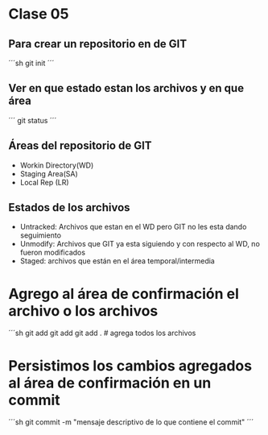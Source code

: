 # Clase 05

## Para crear un repositorio en de GIT

´´´sh
git init
´´´

## Ver en que estado estan los archivos y en que área

´´´
git status
´´´

## Áreas del repositorio de GIT

* Workin Directory(WD)
* Staging Area(SA)
* Local Rep (LR)

## Estados de los archivos

* Untracked: Archivos que estan en el WD pero GIT no les esta dando seguimiento
* Unmodify: Archivos que GIT ya esta siguiendo y con respecto al WD, no fueron modificados
* Staged: archivos que están en el área temporal/intermedia

# Agrego al área de confirmación el archivo o los archivos
´´´sh
git add <nombre del archivo>
git add <nombre del archivo> <nombre del archivo><nombre del archivo>
git add . # agrega todos los archivos 

# Persistimos los cambios agregados al área de confirmación en un commit

´´´sh
git commit -m "mensaje descriptivo de lo que contiene el commit"
´´´

